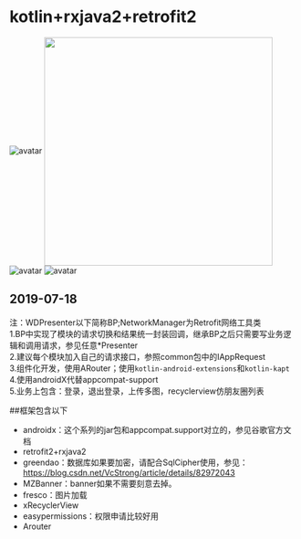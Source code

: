 # kotlin+rxjava2+retrofit2
![avatar](https://github.com/VcStrong/KotlinMVPDemo/blob/master/image/1.jpg)
<img src="https://github.com/VcStrong/KotlinMVPDemo/blob/master/image/1.jpg" width="400" hegiht="313" align=center />
![avatar](https://github.com/VcStrong/KotlinMVPDemo/blob/master/image/2.jpg)
![avatar](https://github.com/VcStrong/KotlinMVPDemo/blob/master/image/3.jpg)
## 2019-07-18
注：WDPresenter以下简称BP;NetworkManager为Retrofit网络工具类<br/>
1.BP中实现了模块的请求切换和结果统一封装回调，继承BP之后只需要写业务逻辑和调用请求，参见任意*Presenter <br/>
2.建议每个模块加入自己的请求接口，参照common包中的IAppRequest <br/>
3.组件化开发，使用ARouter；使用`kotlin-android-extensions`和`kotlin-kapt`<br/>
4.使用androidX代替appcompat-support<br/>
5.业务上包含：登录，退出登录，上传多图，recyclerview仿朋友圈列表<br/>

##框架包含以下
- androidx：这个系列的jar包和appcompat.support对立的，参见谷歌官方文档
- retrofit2+rxjava2
- greendao：数据库如果要加密，请配合SqlCipher使用，参见：https://blog.csdn.net/VcStrong/article/details/82972043
- MZBanner：banner如果不需要刻意去掉。
- fresco：图片加载
- xRecyclerView
- easypermissions：权限申请比较好用
- Arouter

